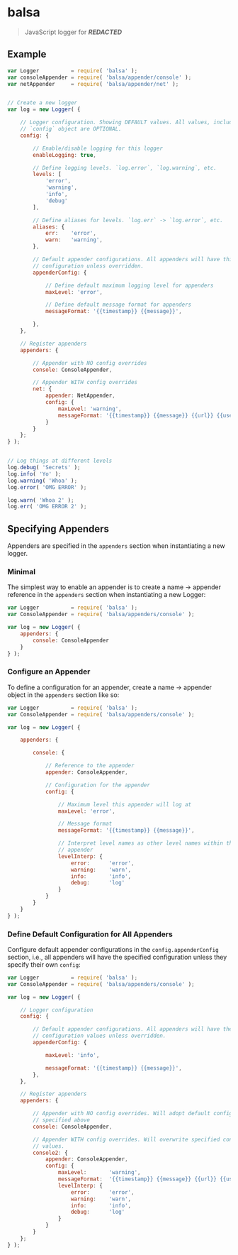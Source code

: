 balsa
=======

> JavaScript logger for ***REDACTED***


Example
-------

```js
var Logger          = require( 'balsa' );
var consoleAppender = require( 'balsa/appender/console' );
var netAppender     = require( 'balsa/appender/net' );


// Create a new logger
var log = new Logger( {

    // Logger configuration. Showing DEFAULT values. All values, including the
    // `config` object are OPTIONAL.
    config: {

        // Enable/disable logging for this logger
        enableLogging: true,

        // Define logging levels. `log.error`, `log.warning`, etc.
        levels: [
            'error',
            'warning',
            'info',
            'debug'
        ],

        // Define aliases for levels. `log.err` -> `log.error`, etc.
        aliases: {
            err:    'error',
            warn:   'warning',
        },

        // Default appender configurations. All appenders will have this
        // configuration unless overridden.
        appenderConfig: {

            // Define default maximum logging level for appenders
            maxLevel: 'error',

            // Define default message format for appenders
            messageFormat: '{{timestamp}} {{message}}',

        },
    },

    // Register appenders
    appenders: {

        // Appender with NO config overrides
        console: ConsoleAppender,

        // Appender WITH config overrides
        net: {
            appender: NetAppender,
            config: {
                maxLevel: 'warning',
                messageFormat: '{{timestamp}} {{message}} {{url}} {{userAgent}}'
            }
        }
    };
} );


// Log things at different levels
log.debug( 'Secrets' );
log.info( 'Yo' );
log.warning( 'Whoa' );
log.error( 'OMG ERROR' );

log.warn( 'Whoa 2' );
log.err( 'OMG ERROR 2' );

```


Specifying Appenders
--------------------

Appenders are specified in the `appenders` section when instantiating a new
logger.

### Minimal

The simplest way to enable an appender is to create a name -> appender
reference in the `appenders` section when instantiating a new Logger:

```js
var Logger          = require( 'balsa' );
var ConsoleAppender = require( 'balsa/appenders/console' );

var log = new Logger( {
    appenders: {
        console: ConsoleAppender
    }
} );
```

### Configure an Appender

To define a configuration for an appender, create a name -> appender object
in the `appenders` section like so:

```js
var Logger          = require( 'balsa' );
var ConsoleAppender = require( 'balsa/appenders/console' );

var log = new Logger( {

    appenders: {

        console: {

            // Reference to the appender
            appender: ConsoleAppender,

            // Configuration for the appender
            config: {

                // Maximum level this appender will log at
                maxLevel: 'error',

                // Message format
                messageFormat: '{{timestamp}} {{message}}',

                // Interpret level names as other level names within this
                // appender
                levelInterp: {
                    error:      'error',
                    warning:    'warn',
                    info:       'info',
                    debug:      'log'
                }
            }
        }
    }
} );
```

### Define Default Configuration for All Appenders

Configure default appender configurations in the `config.appenderConfig`
section, i.e., all appenders will have the specified configuration unless they
specify their own `config`:

```js
var Logger          = require( 'balsa' );
var ConsoleAppender = require( 'balsa/appenders/console' );

var log = new Logger( {

    // Logger configuration
    config: {

        // Default appender configurations. All appenders will have these
        // configuration values unless overridden.
        appenderConfig: {

            maxLevel: 'info',

            messageFormat: '{{timestamp}} {{message}}',
        },
    },

    // Register appenders
    appenders: {

        // Appender with NO config overrides. Will adopt default configuration
        // specified above
        console: ConsoleAppender,

        // Appender WITH config overrides. Will overwrite specified config
        // values.
        console2: {
            appender: ConsoleAppender,
            config: {
                maxLevel:       'warning',
                messageFormat:  '{{timestamp}} {{message}} {{url}} {{userAgent}}',
                levelInterp: {
                    error:      'error',
                    warning:    'warn',
                    info:       'info',
                    debug:      'log'
                }
            }
        }
    };
} );

